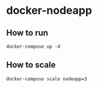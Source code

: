 # docker-nodeapp

## How to run
```
docker-compose up -d
```

## How to scale
```
docker-compose scale nodeapp=3
```